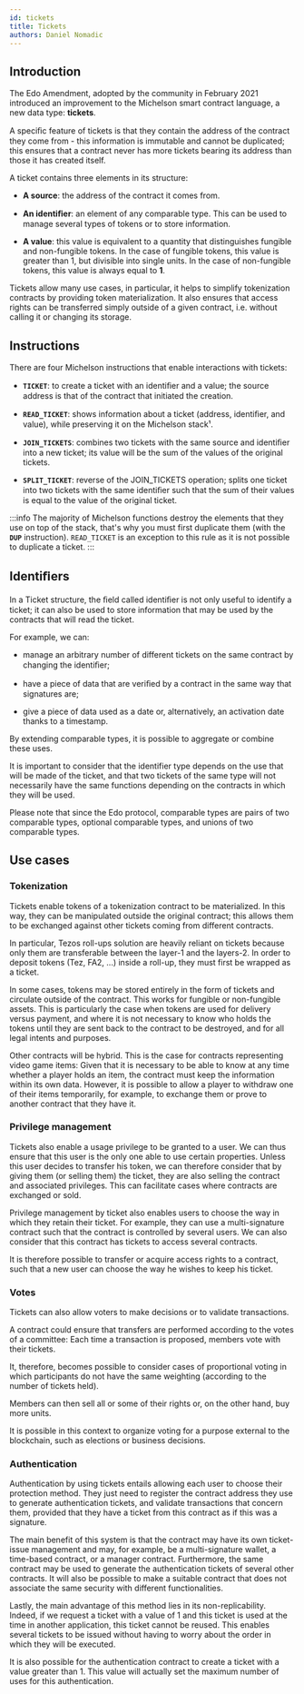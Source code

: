 ```yaml
---
id: tickets
title: Tickets
authors: Daniel Nomadic
---
```


## Introduction

The Edo Amendment, adopted by the community in February 2021 introduced an improvement to the Michelson smart contract language, a new data type: **tickets**.

A speciﬁc feature of tickets is that they contain the address of the contract they come from - this information is immutable and cannot be duplicated; this ensures that a contract never has more tickets bearing its address than those it has created itself.

A ticket contains three elements in its structure:

- **A source**: the address of the contract it comes from.

- **An identiﬁer**: an element of any comparable type. This can be used to manage several types of tokens or to store information.

- **A value**: this value is equivalent to a quantity that distinguishes fungible and non-fungible tokens. In the case of fungible tokens, this value is greater than 1, but divisible into single units. In the case of non-fungible tokens, this value is always equal to **1**.

Tickets allow many use cases, in particular, it helps to simplify tokenization contracts by providing token materialization. It also ensures that access rights can be transferred simply outside of a given contract, i.e. without calling it or changing its storage.

## Instructions

There are four Michelson instructions that enable interactions with tickets:

- **`TICKET`**: to create a ticket with an identiﬁer and a value; the source address is that of the contract that initiated the creation.

- **`READ_TICKET`**: shows information about a ticket (address, identiﬁer, and value), while preserving it on the Michelson stack¹.

- **`JOIN_TICKETS`**: combines two tickets with the same source and identiﬁer into a new ticket; its value will be the sum of the values of the original tickets.

- **`SPLIT_TICKET`**: reverse of the JOIN_TICKETS operation; splits one ticket into two tickets with the same identiﬁer such that the sum of their values is equal to the value of the original ticket.

:::info
The majority of Michelson functions destroy the elements that they use on top of the stack, that's why you must first duplicate them (with the **`DUP`** instruction). `READ_TICKET` is an exception to this rule as it is not possible to duplicate a ticket.
:::

## Identiﬁers

In a Ticket structure, the ﬁeld called identiﬁer is not only useful to identify a ticket; it can also be used to store information that may be used by the contracts that will read the ticket.

For example, we can:

- manage an arbitrary number of different tickets on the same contract by changing the identiﬁer;

- have a piece of data that are veriﬁed by a contract in the same way that signatures are;

- give a piece of data used as a date or, alternatively, an activation date thanks to a timestamp.

By extending comparable types, it is possible to aggregate or combine these uses.

It is important to consider that the identifier type depends on the use that will be made of the ticket, and that two tickets of the same type will not necessarily have the same functions depending on the contracts in which they will be used.

Please note that since the Edo protocol, comparable types are pairs of two comparable types, optional comparable types, and unions of two comparable types.

## Use cases

### Tokenization

Tickets enable tokens of a tokenization contract to be materialized. In this way, they can be manipulated outside the original contract; this allows them to be exchanged against other tickets coming from different contracts.

In particular, Tezos roll-ups solution are heavily reliant on tickets because only them are transferable between the layer-1 and the layers-2. In order to deposit tokens (Tez, FA2, ...) inside a roll-up, they must first be wrapped as a ticket.

In some cases, tokens may be stored entirely in the form of tickets and circulate outside of the contract. This works for fungible or non-fungible assets. This is particularly the case when tokens are used for delivery versus payment, and where it is not necessary to know who holds the tokens until they are sent back to the contract to be destroyed, and for all legal intents and purposes.

Other contracts will be hybrid. This is the case for contracts representing video game items: Given that it is necessary to be able to know at any time whether a player holds an item, the contract must keep the information within its own data. However, it is possible to allow a player to withdraw one of their items temporarily, for example, to exchange them or prove to another contract that they have it.

### Privilege management

Tickets also enable a usage privilege to be granted to a user. We can thus ensure that this user is the only one able to use certain properties. Unless this user decides to transfer his token, we can therefore consider that by giving them (or selling them) the ticket, they are also selling the contract and associated privileges. This can facilitate cases where contracts are exchanged or sold.

Privilege management by ticket also enables users to choose the way in which they retain their ticket. For example, they can use a multi-signature contract such that the contract is controlled by several users.
We can also consider that this contract has tickets to access several contracts.

It is therefore possible to transfer or acquire access rights to a contract, such that a new user can choose the way he wishes to keep his ticket.

### Votes

Tickets can also allow voters to make decisions or to validate transactions.

A contract could ensure that transfers are performed according to the votes of a committee: Each time a transaction is proposed, members vote with their tickets.

It, therefore, becomes possible to consider cases of proportional voting in which participants do not have the same weighting (according to the number of tickets held).

Members can then sell all or some of their rights or, on the other hand, buy more units.

It is possible in this context to organize voting for a purpose external to the blockchain, such as elections or business decisions.

### Authentication

Authentication by using tickets entails allowing each user to choose their protection method. They just need to register the contract address they use to generate authentication tickets, and validate transactions that concern them, provided that they have a ticket from this contract as if this was a signature.

The main benefit of this system is that the contract may have its own ticket-issue management and may, for example, be a multi-signature wallet, a time-based contract, or a manager contract. Furthermore, the same contract may be used to generate the authentication tickets of several other contracts. It will also be possible to make a suitable contract that does not associate the same security with different functionalities.

Lastly, the main advantage of this method lies in its non-replicability. Indeed, if we request a ticket with a value of 1 and this ticket is used at the time in another application, this ticket cannot be reused. This enables several tickets to be issued without having to worry about the order in which they will be executed.

It is also possible for the authentication contract to create a ticket with a value greater than 1. This value will actually set the maximum number of uses for this authentication.
